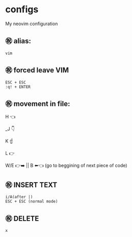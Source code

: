 # configs
My neovim configuration
## ㊗️ alias:
    vim
## ㊗️ forced leave VIM
    ESC + ESC
    :q! + ENTER
## ㊗️ movement in file:
   H 👈
   
   _J 👇
   
   K ☝️
   
   L 👉
   
   W/E 👉➡️ || B ⬅️👈 (go to beggining of next piece of code)
## ㊗️ INSERT TEXT
    i/A(after |)
    ESC + ESC (normal mode)
## ㊗️ DELETE
    x

